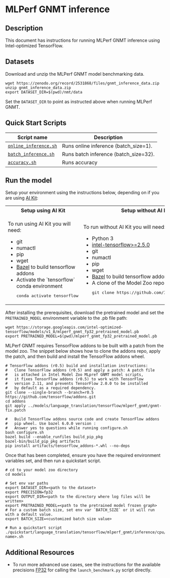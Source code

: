 <!--- 0. Title -->
# MLPerf GNMT inference

<!-- 10. Description -->
## Description

This document has instructions for running MLPerf GNMT inference using
Intel-optimized TensorFlow.

<!--- 30. Datasets -->
## Datasets

Download and unzip the MLPerf GNMT model benchmarking data.

```
wget https://zenodo.org/record/2531868/files/gnmt_inference_data.zip
unzip gnmt_inference_data.zip
export DATASET_DIR=$(pwd)/nmt/data
```

Set the `DATASET_DIR` to point as instructed above  when running MLPerf GNMT.

<!--- 40. Quick Start Scripts -->
## Quick Start Scripts

| Script name | Description |
|-------------|-------------|
| [`online_inference.sh`](/quickstart/language_translation/tensorflow/mlperf_gnmt/inference/cpu/online_inference.sh) | Runs online inference (batch_size=1). |
| [`batch_inference.sh`](/quickstart/language_translation/tensorflow/mlperf_gnmt/inference/cpu/batch_inference.sh) | Runs batch inference (batch_size=32). |
| [`accuracy.sh`](/quickstart/language_translation/tensorflow/mlperf_gnmt/inference/cpu/accuracy.sh) | Runs accuracy |

<!--- 50. AI Kit -->
## Run the model

Setup your environment using the instructions below, depending on if you are
using [AI Kit](/docs/general/tensorflow/AIKit.md):

<table>
  <tr>
    <th>Setup using AI Kit</th>
    <th>Setup without AI Kit</th>
  </tr>
  <tr>
    <td>
      <p>To run using AI Kit you will need:</p>
      <ul>
        <li>git
        <li>numactl
        <li>pip
        <li>wget
        <li><a href="https://bazel.build/">Bazel</a> to build tensorflow addons
        <li>Activate the `tensorflow` conda environment
        <pre>conda activate tensorflow</pre>
      </ul>
    </td>
    <td>
      <p>To run without AI Kit you will need:</p>
      <ul>
        <li>Python 3
        <li><a href="https://pypi.org/project/intel-tensorflow/">intel-tensorflow>=2.5.0</a>
        <li>git
        <li>numactl
        <li>pip
        <li>wget
        <li><a href="https://bazel.build/">Bazel</a> to build tensorflow addons
        <li>A clone of the Model Zoo repo<br />
        <pre>git clone https://github.com/IntelAI/models.git</pre>
      </ul>
    </td>
  </tr>
</table>

After installing the prerequisites, download the pretrained model and set
the `PRETRAINED_MODEL` environment variable to the .pb file path:
```
wget https://storage.googleapis.com/intel-optimized-tensorflow/models/v1_8/mlperf_gnmt_fp32_pretrained_model.pb
export PRETRAINED_MODEL=$(pwd)/mlperf_gnmt_fp32_pretrained_model.pb
```

MLPerf GNMT requires TensorFlow addons to be built with a patch from the model
zoo. The snippet below shows how to clone the addons repo, apply the patch, and
then build and install the TensorFlow addons wheel.
```
# TensorFlow addons (r0.5) build and installation instructions:
#   Clone TensorFlow addons (r0.5) and apply a patch: A patch file
#   is attached in Intel Model Zoo MLpref GNMT model scripts,
#   it fixes TensorFlow addons (r0.5) to work with TensorFlow
#   version 2.11, and prevents TensorFlow 2.0.0 to be installed
#   by default as a required dependency.
git clone --single-branch --branch=r0.5 https://github.com/tensorflow/addons.git
cd addons
git apply ../models/language_translation/tensorflow/mlperf_gnmt/gnmt-fix.patch

#   Build TensorFlow addons source code and create TensorFlow addons
#   pip wheel. Use bazel 6.0.0 version :
#   Answer yes to questions while running configure.sh
bash configure.sh
bazel build --enable_runfiles build_pip_pkg
bazel-bin/build_pip_pkg artifacts
pip install artifacts/tensorflow_addons-*.whl --no-deps
```

Once that has been completed, ensure you have the required environment variables
set, and then run a quickstart script.

```
# cd to your model zoo directory
cd models

# Set env var paths
export DATASET_DIR=<path to the dataset>
export PRECISION=fp32
export OUTPUT_DIR=<path to the directory where log files will be written>
export PRETRAINED_MODEL=<path to the pretrained model frozen graph>
# For a custom batch size, set env var `BATCH_SIZE` or it will run with a default value.
export BATCH_SIZE=<customized batch size value>

# Run a quickstart script
./quickstart/language_translation/tensorflow/mlperf_gnmt/inference/cpu/<script name>.sh
```

<!--- 90. Resource Links-->
## Additional Resources

* To run more advanced use cases, see the instructions for the available precisions [FP32](fp32/Advanced.md) [<int8 precision>](<int8 advanced readme link>) [<bfloat16 precision>](<bfloat16 advanced readme link>) for calling the `launch_benchmark.py` script directly.
